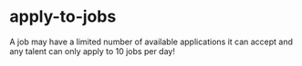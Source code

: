 # apply-to-jobs
A job may have a limited number of available applications it can  accept and any talent can only apply to 10 jobs per day!
